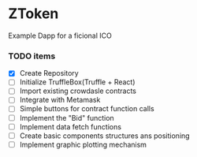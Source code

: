 # ZToken
Example Dapp for a ficional ICO

### TODO items

- [X] Create Repository
- [ ] Initialize TruffleBox(Truffle + React)
- [ ] Import existing crowdasle contracts 
- [ ] Integrate with Metamask
- [ ] Simple buttons for contract function calls
- [ ] Implement the "Bid" function
- [ ] Implement data fetch functions 
- [ ] Create basic components structures ans positioning
- [ ] Implement graphic plotting mechanism

